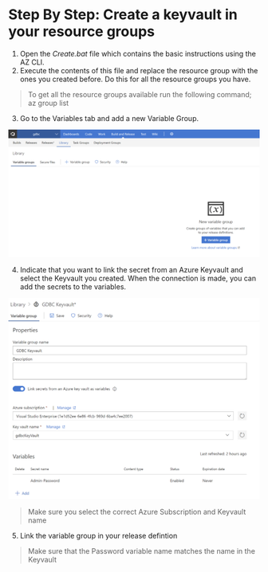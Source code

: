 # Step By Step: Create a keyvault in your resource groups #

1. Open the *Create.bat* file which contains the basic instructions using the AZ CLI.
2. Execute the contents of this file and replace the resource group with the ones you created before. Do this for all the resource groups you have.

> To get all the resource groups available run the following command; az group list

3. Go to the Variables tab and add a new Variable Group.

![image.png](.attachments/image1.png)

4. Indicate that you want to link the secret from an Azure Keyvault and select the Keyvault you created. When the connection is made, you can add the secrets to the variables.

![image.png](.attachments/image2.png)

> Make sure you select the correct Azure Subscription and Keyvault name

5. Link the variable group in your release defintion

> Make sure that the Password variable name matches the name in the Keyvault